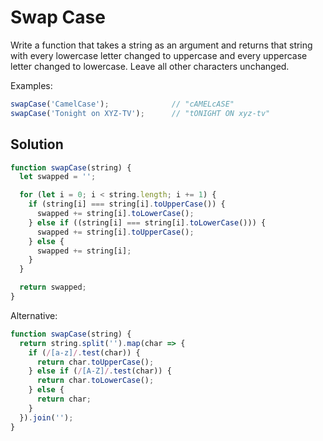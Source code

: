 # Swap Case
Write a function that takes a string as an argument and returns that string with every lowercase letter changed to uppercase and every uppercase letter changed to lowercase. Leave all other characters unchanged.

Examples:
```js
swapCase('CamelCase');              // "cAMELcASE"
swapCase('Tonight on XYZ-TV');      // "tONIGHT ON xyz-tv"
```

## Solution
```js
function swapCase(string) {
  let swapped = '';

  for (let i = 0; i < string.length; i += 1) {
    if (string[i] === string[i].toUpperCase()) {
      swapped += string[i].toLowerCase();
    } else if ((string[i] === string[i].toLowerCase())) {
      swapped += string[i].toUpperCase();
    } else {
      swapped += string[i];
    }
  }

  return swapped;
}
```

Alternative:
```js
function swapCase(string) {
  return string.split('').map(char => {
    if (/[a-z]/.test(char)) {
      return char.toUpperCase();
    } else if (/[A-Z]/.test(char)) {
      return char.toLowerCase();
    } else {
      return char;
    }
  }).join('');
}
```